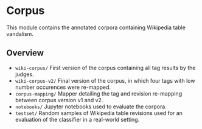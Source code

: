 # Corpus

This module contains the annotated corpora containing Wikipedia table vandalism.

## Overview
- `wiki-corpus/` First version of the corpus containing all tag results by the judges.
- `wiki-corpus-v2/` Final version of the corpus, in which four tags with low number occurences were re-mapped.
- `corpus-mapping/` Mapper detailing the tag and revision re-mapping between corpus version v1 and v2.
- `notebooks/` Jupyter notebooks used to evaluate the corpora.
- `testset/` Random samples of Wikipedia table revisions used for an evaluation of the classifier in a real-world setting.